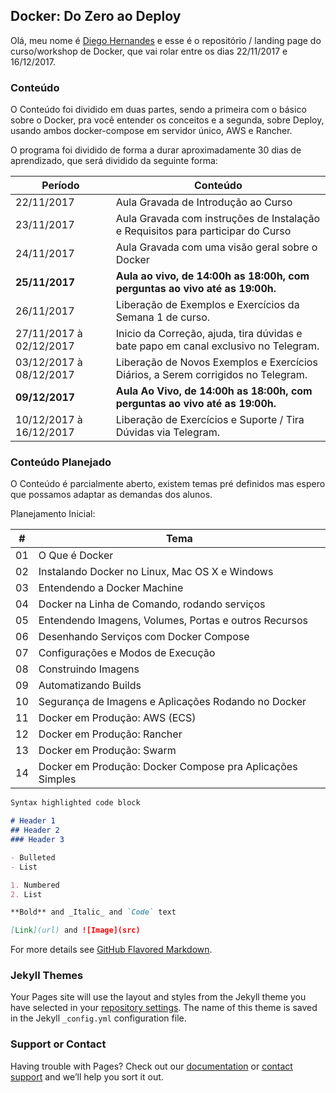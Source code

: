 ## Docker: Do Zero ao Deploy

Olá, meu nome é [Diego Hernandes](https://github.com/hernandev) e esse é o repositório / landing page do curso/workshop de Docker, que vai rolar entre os dias 22/11/2017 e 16/12/2017.

### Conteúdo
O Conteúdo foi dividido em duas partes, sendo a primeira com o básico sobre o Docker, pra você entender os conceitos e a segunda, sobre Deploy, usando ambos docker-compose em servidor único, AWS e Rancher.

O programa foi dividido de forma a durar aproximadamente 30 dias de aprendizado, que será dividido da seguinte forma:

| Período                    | Conteúdo
| -                          | -
| 22/11/2017                 | Aula Gravada de Introdução ao Curso
| 23/11/2017                 | Aula Gravada com instruções de Instalação e Requisitos para participar do Curso
| 24/11/2017                 | Aula Gravada com uma visão geral sobre o Docker
| **25/11/2017**             | **Aula ao vivo, de 14:00h as 18:00h, com perguntas ao vivo até as 19:00h.**
| 26/11/2017                 | Liberação de Exemplos e Exercícios da Semana 1 de curso.
| 27/11/2017 à 02/12/2017    | Inicio da Correção, ajuda, tira dúvidas e bate papo em canal exclusivo no Telegram.
| 03/12/2017 à 08/12/2017    | Liberação de Novos Exemplos e Exercícios Diários, a Serem corrigidos no Telegram.
| **09/12/2017**             | **Aula Ao Vivo, de 14:00h as 18:00h, com perguntas ao vivo até as 19:00h.**
| 10/12/2017 à 16/12/2017    | Liberação de Exercícios e Suporte / Tira Dúvidas via Telegram.


### Conteúdo Planejado

O Conteúdo é parcialmente aberto, existem temas pré definidos mas espero que possamos adaptar as demandas dos alunos.

Planejamento Inicial:

| #  | Tema |
| -  | -    | 
| 01 | O Que é Docker |
| 02 | Instalando Docker no Linux, Mac OS X e Windows |
| 03 | Entendendo a Docker Machine |
| 04 | Docker na Linha de Comando, rodando serviços |
| 05 | Entendendo Imagens, Volumes, Portas e outros Recursos |
| 06 | Desenhando Serviços com Docker Compose |
| 07 | Configurações e Modos de Execução |
| 08 | Construindo Imagens |
| 09 | Automatizando Builds |
| 10 | Segurança de Imagens e Aplicações Rodando no Docker |
| 11 | Docker em Produção: AWS (ECS) |
| 12 | Docker em Produção: Rancher |
| 13 | Docker em Produção: Swarm |
| 14 | Docker em Produção: Docker Compose pra Aplicações Simples |


```markdown
Syntax highlighted code block

# Header 1
## Header 2
### Header 3

- Bulleted
- List

1. Numbered
2. List

**Bold** and _Italic_ and `Code` text

[Link](url) and ![Image](src)
```

For more details see [GitHub Flavored Markdown](https://guides.github.com/features/mastering-markdown/).

### Jekyll Themes

Your Pages site will use the layout and styles from the Jekyll theme you have selected in your [repository settings](https://github.com/hernandev/workshop-docker/settings). The name of this theme is saved in the Jekyll `_config.yml` configuration file.

### Support or Contact

Having trouble with Pages? Check out our [documentation](https://help.github.com/categories/github-pages-basics/) or [contact support](https://github.com/contact) and we’ll help you sort it out.
